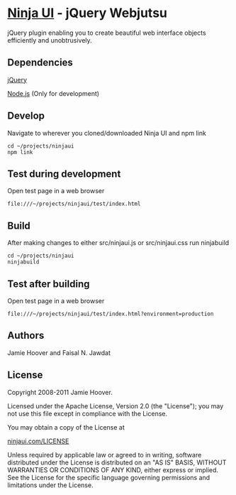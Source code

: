 [Ninja UI](http://ninjaui.com/) - jQuery Webjutsu
=================================================

jQuery plugin enabling you to create beautiful web interface objects efficiently and unobtrusively.

Dependencies
------------

[jQuery](http://jquery.com/)

[Node.js](http://nodejs.org/) (Only for development)

Develop
-------
Navigate to wherever you cloned/downloaded Ninja UI and npm link

    cd ~/projects/ninjaui
    npm link

Test during development
-----------------------
Open test page in a web browser

    file:///~/projects/ninjaui/test/index.html

Build
-----
After making changes to either src/ninjaui.js or src/ninjaui.css run ninjabuild

    cd ~/projects/ninjaui
    ninjabuild

Test after building
-------------------
Open test page in a web browser

    file:///~/projects/ninjaui/test/index.html?environment=production

Authors
-------

Jamie Hoover and Faisal N. Jawdat

License
-------

Copyright 2008-2011 Jamie Hoover.

Licensed under the Apache License, Version 2.0 (the "License");
you may not use this file except in compliance with the License.

You may obtain a copy of the License at

[ninjaui.com/LICENSE](http://ninjaui.com/LICENSE)

Unless required by applicable law or agreed to in writing, software
distributed under the License is distributed on an "AS IS" BASIS,
WITHOUT WARRANTIES OR CONDITIONS OF ANY KIND, either express or implied.
See the License for the specific language governing permissions and
limitations under the License.
